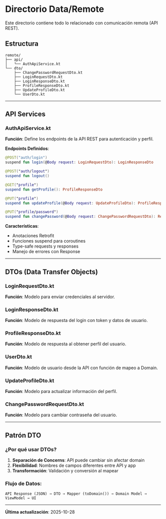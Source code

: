 # Directorio Data/Remote

Este directorio contiene todo lo relacionado con comunicación remota (API REST).

## Estructura

```
remote/
├── api/
│   └── AuthApiService.kt
└── dto/
    ├── ChangePasswordRequestDto.kt
    ├── LoginRequestDto.kt
    ├── LoginResponseDto.kt
    ├── ProfileResponseDto.kt
    ├── UpdateProfileDto.kt
    └── UserDto.kt
```

---

## API Services

### AuthApiService.kt
**Función**: Define los endpoints de la API REST para autenticación y perfil.

**Endpoints Definidos**:

```kotlin
@POST("auth/login")
suspend fun login(@Body request: LoginRequestDto): LoginResponseDto

@POST("auth/logout")
suspend fun logout()

@GET("profile")
suspend fun getProfile(): ProfileResponseDto

@PUT("profile")
suspend fun updateProfile(@Body request: UpdateProfileDto): ProfileResponseDto

@PUT("profile/password")
suspend fun changePassword(@Body request: ChangePasswordRequestDto): Response<Unit>
```

**Características**:
- Anotaciones Retrofit
- Funciones suspend para coroutines
- Type-safe requests y responses
- Manejo de errores con Response<T>

---

## DTOs (Data Transfer Objects)

### LoginRequestDto.kt
**Función**: Modelo para enviar credenciales al servidor.

### LoginResponseDto.kt
**Función**: Modelo de respuesta del login con token y datos de usuario.

### ProfileResponseDto.kt
**Función**: Modelo de respuesta al obtener perfil del usuario.

### UserDto.kt
**Función**: Modelo de usuario desde la API con función de mapeo a Domain.

### UpdateProfileDto.kt
**Función**: Modelo para actualizar información del perfil.

### ChangePasswordRequestDto.kt
**Función**: Modelo para cambiar contraseña del usuario.

---

## Patrón DTO

### ¿Por qué usar DTOs?

1. **Separación de Concerns**: API puede cambiar sin afectar domain
2. **Flexibilidad**: Nombres de campos diferentes entre API y app
3. **Transformación**: Validación y conversión al mapear

### Flujo de Datos:

```
API Response (JSON) → DTO → Mapper (toDomain()) → Domain Model → ViewModel → UI
```

---

**Última actualización**: 2025-10-28

